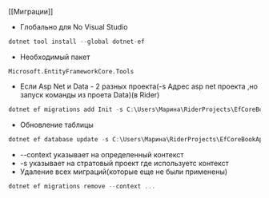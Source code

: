 [[Миграции]]

- Глобально для No Visual Studio
```cs
dotnet tool install --global dotnet-ef
```
- Необходимый пакет
```
Microsoft.EntityFrameworkCore.Tools
```
- Если Asp Net и Data - 2 разных проекта(-s Адрес asp net проекта ,но запуск команды из проета Data)(в Rider)
```cs
dotnet ef migrations add Init -s C:\Users\Марина\RiderProjects\EfCoreBookApp\EfCoreBookApp
```
- Обновление таблицы
```cs
dotnet ef database update -s C:\Users\Марина\RiderProjects\EfCoreBookApp\EfCoreBookApp --context AntotherContext
```
- --context указывает на определенный контекст
- -s указывает на стратовый проект где используетс контекст
- Удаление всех миграций(которые еще не были применены)
```cs
dotnet ef migrations remove --context ...
```